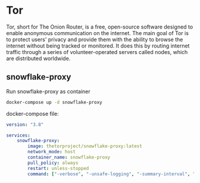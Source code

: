 # Tor

Tor, short for The Onion Router, is a free, open-source software designed to enable anonymous communication on the internet. The main goal of Tor is to protect users' privacy and provide them with the ability to browse the internet without being tracked or monitored. It does this by routing internet traffic through a series of volunteer-operated servers called nodes, which are distributed worldwide.

## snowflake-proxy

Run snowflake-proxy as container

```sh
docker-compose up -d snowflake-proxy
```

docker-compose file:

```yaml
version: "3.8"

services:
    snowflake-proxy:
        image: thetorproject/snowflake-proxy:latest
        network_mode: host
        container_name: snowflake-proxy
        pull_policy: always
        restart: unless-stopped
        command: ["-verbose", "-unsafe-logging", "-summary-interval", "1m"]
```
